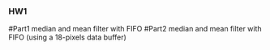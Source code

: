 ### HW1 ###
#Part1 median and mean filter with FIFO 
#Part2 median and mean filter with FIFO (using a 18-pixels data buffer)
